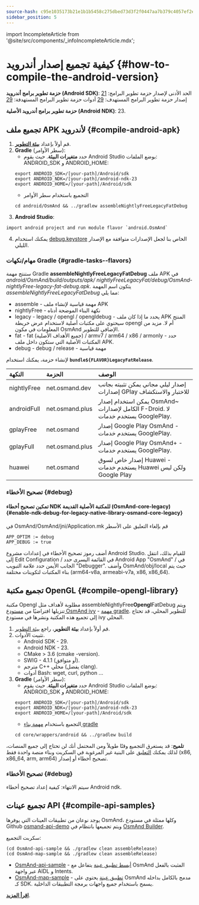 ```yaml
---
source-hash: c95e1035173b21e1b1b5458c275dbed73d3f2f0447aa7b379c4057ef2e86720b
sidebar_position: 5
---
```

import IncompleteArticle from '@site/src/components/_infoIncompleteArticle.mdx';

# كيفية تجميع إصدار أندرويد {#how-to-compile-the-android-version}

**حزمة تطوير برامج أندرويد (Android SDK)**:
الحد الأدنى لإصدار حزمة تطوير البرامج: [21](https://github.com/osmandapp/OsmAnd/blob/master/OsmAnd/build.gradle#L38)
إصدار حزمة تطوير البرامج المستهدف: [29](https://github.com/osmandapp/OsmAnd/blob/master/OsmAnd/build-common.gradle#L6)
أدوات حزمة تطوير البرامج المستهدفة: [29](https://github.com/osmandapp/OsmAnd/blob/master/OsmAnd/build-common.gradle#L6)

**حزمة تطوير برامج أندرويد الأصلية (Android NDK)**: 23.

## تجميع ملف APK لأندرويد {#compile-android-apk}
1. قم أولاً بإعداد **[بيئة التطوير](setup-the-dev-environment.md)**.
2. **Gradle** (سطر الأوامر):
    - حدد **متغيرات البيئة**. حيث يقوم Android Studio بوضع الملفات: ANDROID_SDK و ANDROID_HOME:
    ```
    export ANDROID_SDK=/[your-path]/Android/sdk
    export ANDROID_NDK=/[your-path]/android-ndk-23
    export ANDROID_HOME=/[your-path]/Android/sdk
    ```
    - التجميع باستخدام سطر الأوامر
    ```
    cd android/OsmAnd && ../gradlew assembleNightlyFreeLegacyFatDebug
    ```
3. **Android Studio**:
 ```
 import android project and run module flavor `android.OsmAnd`
 ```
4. يمكنك استخدام [debug.keystore](https://github.com/osmandapp/Osmand/tree/master/keystores) الخاص بنا لجعل الإصدارات متوافقة مع الإصدار الليلي.

### مهام/نكهات Gradle {#gradle-tasks--flavors}

ستنتج مهمة Gradle **assembleNightlyFreeLegacyFatDebug** ملف APK في *android/OsmAnd/build/outputs/apk/* *nightlyFreeLegacyFat/debug/OsmAnd-nightlyFree-legacy-fat-debug.apk*. يتكون اسم المهمة *assembleNightlyFreeLegacyFatDebug* مما يلي:
- assemble - مهمة قياسية لإنشاء ملف APK
- nightlyFree - نكهة البناء الموضحة أدناه
- legacy - legacy / opengl / opengldebug - يحدد ما إذا كان ملف APK المنتج سيحتوي على مكتبات أصلية لاستخدام عرض خريطة opengl أم لا. مزيد من المعلومات في مكون OsmAnd الإضافي للتطوير.
- fat - fat (جميع الأهداف الأصلية) / armv7 / arm64 / x86 / armonly - حدد المكتبات الأصلية التي ستكون داخل ملف APK.
- debug - debug / release - مهمة قياسية

لإنشاء حزمة، يمكنك استخدام **`bundle${FLAVOR}LegacyFatRelease`**.

| النكهة | الحزمة | الوصف
|:--------|:---------------|:---------------|
| nightlyFree | net.osmand.dev | إصدار ليلي مجاني يمكن تثبيته بجانب إصدارات GPlay للاختبار والاستكشاف
| androidFull | net.osmand.plus | يمكن استخدام إصدار OsmAnd~ الكامل لإصدارات F-Droid. لا يستخدم خدمات GooglePlay.
| gplayFree | net.osmand | إصدار Google Play OsmAnd - يستخدم خدمات GooglePlay.
| gplayFull | net.osmand.plus | إصدار Google Play OsmAnd+ - يستخدم خدمات GooglePlay.
| huawei | net.osmand | إصدار خاص لسوق Huawei - يستخدم خدمات Huawei ولكن ليس Google Play

### تصحيح الأخطاء {#debug}

#### تمكين تصحيح أخطاء NDK للمكتبة الأصلية القديمة (OsmAnd-core-legacy) {#enable-ndk-debug-for-legacy-native-library-osmand-core-legacy}

في OsmAnd/OsmAnd/jni/Application.mk قم بإلغاء التعليق على الأسطر
```
APP_OPTIM := debug
APP_DEBUG := true
```
أضف رموز تصحيح الأخطاء في إعدادات مشروع Android Studio. للقيام بذلك، انتقل إلى Edit Configuration / في القائمة اليسرى حدد Android App "OsmAnd" / في الجانب الأيمن حدد علامة التبويب "Debugger". وأضف OsmAnd/obj/local حيث يتم بناء المكتبات لتكوينات مختلفة (arm64-v8a, armeabi-v7a, x86, x86_64).

## تجميع مكتبة OpenGL {#compile-opengl-library}

مكتبة Opengl مطلوبة لأهداف مثل assembleNightlyFree**Opengl**FatDebug ويتم تنزيلها افتراضيًا من [مستودع OsmAnd ivy](https://builder.osmand.net/ivy/net.osmand/) - [مهمة gradle](https://github.com/osmandapp/OsmAnd/blob/master/OsmAnd/build.gradle#L187). للتطوير المحلي، قد تحتاج إلى تجميع هذه المكتبة ونشرها في مستودع ivy المحلي.

1. قم أولاً بإعداد **بيئة التطوير**، راجع [بيئة التطوير](./setup-the-dev-environment).
2. تثبيت الأدوات.
    - Android SDK - 29.
    - Android NDK - 23.
    - CMake > 3.6 (cmake -version).
    - SWIG - 4.1.1 (أو متوافق).
    - مترجم C++ محلي (يفضل clang).
    - أدوات Bash: wget, curl, python ...
3. **Gradle** (سطر الأوامر):
    - حدد **متغيرات البيئة**. حيث يقوم Android Studio بوضع الملفات: ANDROID_SDK و ANDROID_HOME:
    ```
    export ANDROID_SDK=/[your-path]/Android/sdk
    export ANDROID_NDK=/[your-path]/android-ndk-23
    export ANDROID_HOME=/[your-path]/Android/sdk
    ```
    - التجميع باستخدام [مهمة بناء gradle](https://github.com/osmandapp/OsmAnd-core/blob/master/wrappers/android/build.gradle)
    ```
    cd core/wrappers/android && ../gradlew build
    ```

**تلميح**: قد يستغرق التجميع وقتًا طويلاً ومن المحتمل أنك لن تحتاج إلى جميع المنصات، لذلك يمكنك [التعليق](https://github.com/osmandapp/OsmAnd-core/blob/master/wrappers/android/build.sh#L64) على البنية غير المرغوبة في السكربت وبناء منصة واحدة فقط (x86, x86_64, arm, arm64) تصحيح أخطاء أو إصدار.

### تصحيح الأخطاء {#debug}

سيتم الانتهاء: كيفية إعداد تصحيح أخطاء Android ndk.

## تجميع عينات API {#compile-api-samples}
<IncompleteArticle/>

يوجد نوعان من تطبيقات العينات التي يوفرها OsmAnd، وكلها ممثلة في مستودع Github [osmand-api-demo](https://github.com/osmandapp/osmand-api-demo) ويتم تجميعها بانتظام في [OsmAnd Builder](https://builder.osmand.net:8080/view/OsmAnd%20Builds/job/OsmAnd-API-demo/).

سكربت التجميع:
```
(cd OsmAnd-api-sample && ./gradlew clean assembleRelease)
(cd OsmAnd-map-sample && ./gradlew clean assembleRelease)
```

- [OsmAnd-api-sample](https://github.com/osmandapp/osmand-api-demo/tree/master/OsmAnd-api-sample) - [أبسط تطبيق عينة](https://download.osmand.net/latest-night-build/OsmAnd-api-sample.apk) يتفاعل مع OsmAnd المثبت بالفعل عبر واجهة AIDL و Intents.
- [OsmAnd-map-sample](https://github.com/osmandapp/osmand-api-demo/tree/master/OsmAnd-map-sample) - [تطبيق عينة](https://download.osmand.net/latest-night-build/OsmAnd-map-sample.apk) يحتوي على OsmAnd مدمج بالكامل بداخله كـ SDK. يسمح باستخدام جميع واجهات برمجة التطبيقات الداخلية.

**[اقرأ المزيد](../osmand-api-sdk/index.md)**.